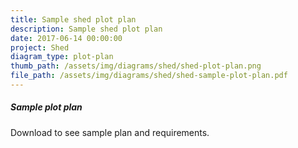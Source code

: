 ```yaml
---
title: Sample shed plot plan
description: Sample shed plot plan
date: 2017-06-14 00:00:00
project: Shed
diagram_type: plot-plan
thumb_path: /assets/img/diagrams/shed/shed-plot-plan.png
file_path: /assets/img/diagrams/shed/shed-sample-plot-plan.pdf
---
```

##### Sample plot plan
Download to see sample plan and requirements.
